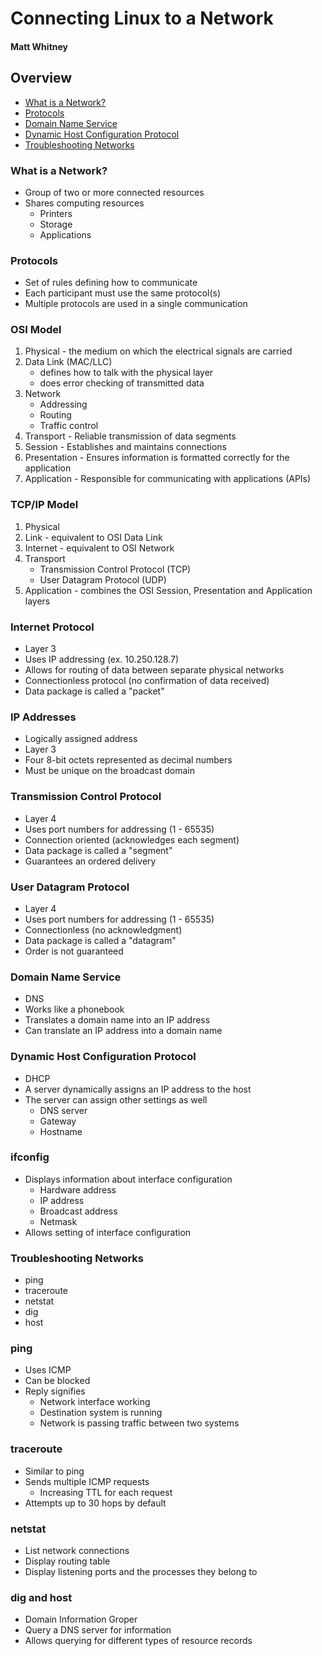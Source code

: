 # Connecting Linux to a Network
#### Matt Whitney



## Overview
-   [What is a Network?](#what-is-a-network)
-   [Protocols](#protocols)
-   [Domain Name Service](#domain-name-service)
-   [Dynamic Host Configuration Protocol](#dynamic-host-configuration-protocol)
-   [Troubleshooting Networks](#Troubleshooting-networks)




### What is a Network?
-   Group of two or more connected resources
-   Shares computing resources
    -   Printers
    -   Storage
    -   Applications



### Protocols
-   Set of rules defining how to communicate
-   Each participant must use the same protocol(s)
-   Multiple protocols are used in a single communication



### OSI Model
1.  Physical - the medium on which the electrical signals are carried
2.  Data Link (MAC/LLC)
    -   defines how to talk with the physical layer
    -   does error checking of transmitted data
3.  Network
    -   Addressing
    -   Routing
    -   Traffic control
4.  Transport - Reliable transmission of data segments
5.  Session - Establishes and maintains connections
6.  Presentation - Ensures information is formatted correctly for the application
7.  Application - Responsible for communicating with applications (APIs)



### TCP/IP Model
1.  Physical
2.  Link - equivalent to OSI Data Link
3.  Internet - equivalent to OSI Network
4.  Transport
    -   Transmission Control Protocol (TCP)
    -   User Datagram Protocol (UDP)
5.  Application - combines the OSI Session, Presentation and Application layers



### Internet Protocol
-   Layer 3
-   Uses IP addressing (ex. 10.250.128.7)
-   Allows for routing of data between separate physical networks
-   Connectionless protocol (no confirmation of data received)
-   Data package is called a "packet"



### IP Addresses
-   Logically assigned address
-   Layer 3
-   Four 8-bit octets represented as decimal numbers
-   Must be unique on the broadcast domain



### Transmission Control Protocol
-   Layer 4
-   Uses port numbers for addressing (1 - 65535)
-   Connection oriented (acknowledges each segment)
-   Data package is called a "segment"
-   Guarantees an ordered delivery



### User Datagram Protocol
-   Layer 4
-   Uses port numbers for addressing (1 - 65535)
-   Connectionless (no acknowledgment)
-   Data package is called a "datagram"
-   Order is not guaranteed



### Domain Name Service
-   DNS
-   Works like a phonebook
-   Translates a domain name into an IP address
-   Can translate an IP address into a domain name



### Dynamic Host Configuration Protocol
-   DHCP
-   A server dynamically assigns an IP address to the host
-   The server can assign other settings as well
    -   DNS server
    -   Gateway
    -   Hostname



### ifconfig
-   Displays information about interface configuration
    -   Hardware address
    -   IP address
    -   Broadcast address
    -   Netmask
-   Allows setting of interface configuration



### Troubleshooting Networks
-   ping
-   traceroute
-   netstat
-   dig
-   host



### ping
-   Uses ICMP
-   Can be blocked
-   Reply signifies
    -   Network interface working
    -   Destination system is running
    -   Network is passing traffic between two systems



### traceroute
-   Similar to ping
-   Sends multiple ICMP requests
    -   Increasing TTL for each request
-   Attempts up to 30 hops by default



### netstat
-   List network connections
-   Display routing table
-   Display listening ports and the processes they belong to



### dig and host
-   Domain Information Groper
-   Query a DNS server for information
-   Allows querying for different types of resource records
